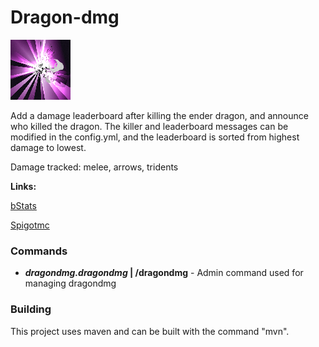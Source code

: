 # Dragon-dmg #

![Dragon-dmg icon](Assets/icon.png)

Add a damage leaderboard after killing the ender dragon, and announce who killed the dragon. The killer and leaderboard messages can be modified in the config.yml, and the leaderboard is sorted from highest damage to lowest. 

Damage tracked: melee, arrows, tridents

**Links:**

[bStats](https://bstats.org/plugin/bukkit/Dragon-dmg/13878)

[Spigotmc](https://www.spigotmc.org/resources/dragon-dmg.99041)

### Commands ###

- ***dragondmg.dragondmg* | /dragondmg** - Admin command used for managing dragondmg

### Building ###

This project uses maven and can be built with the command "mvn".

